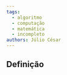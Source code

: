 ```yaml
---
tags:
  - algoritmo
  - computação
  - matemática
  - incompleto
authors: Júlio César
---
```

## Definição